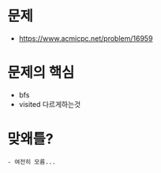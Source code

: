 # 문제
-  https://www.acmicpc.net/problem/16959
# 문제의 핵심
- bfs
- visited 다르게하는것

# 맞왜틀?
    - 여전히 모름...
